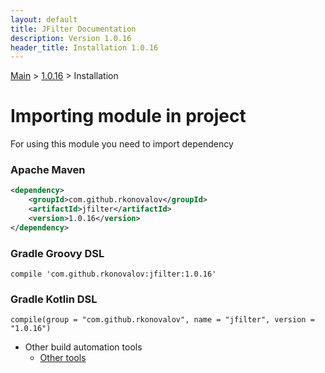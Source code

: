 ```yaml
---
layout: default
title: JFilter Documentation
description: Version 1.0.16
header_title: Installation 1.0.16
---
```


[Main](../../index.MD) > [1.0.16](../index.MD) > Installation

# Importing module in project
For using this module you need to import dependency

### Apache Maven
```xml
<dependency>
    <groupId>com.github.rkonovalov</groupId>
    <artifactId>jfilter</artifactId>
    <version>1.0.16</version>
</dependency>
```

### Gradle Groovy DSL
```text
compile 'com.github.rkonovalov:jfilter:1.0.16'
```

### Gradle Kotlin DSL
```text
compile(group = "com.github.rkonovalov", name = "jfilter", version = "1.0.16")
```

* Other build automation tools
  * [Other tools](https://search.maven.org/artifact/com.github.rkonovalov/jfilter/1.0.16/jar)